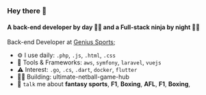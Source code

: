 ### Hey there 👋

#### A back-end developer by day 👨‍💻 and a Full-stack ninja by night 🥷🏼

Back-end Developer at [Genius Sports](https://www.geniussports.com/);<br>

- ⚙️ I use daily: `.php`, `.js`, `.html`, `.css`
- 🧰 Tools & Frameworks: `aws`, `symfony`, `laravel`, `vuejs`
- ⚠️ Interest:  `.go`, `.cs`, `.dart`, `docker`, `flutter`
- 👷‍♂️ Building: ultimate-netball-game-hub
- 💬 `talk` me about  **fantasy sports**, **F1**, **Boxing**, **AFL**, **F1**, **Boxing**, 
